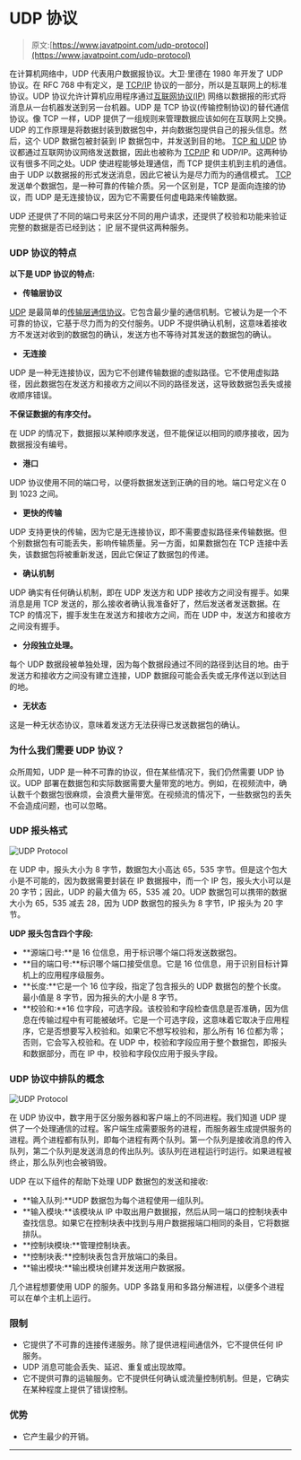 # UDP 协议

> 原文:[https://www.javatpoint.com/udp-protocol](https://www.javatpoint.com/udp-protocol)

在计算机网络中，UDP 代表用户数据报协议。大卫·里德在 1980 年开发了 UDP 协议。在 RFC 768 中有定义，是 [TCP/IP](https://www.javatpoint.com/tcp-ip-full-form) 协议的一部分，所以是互联网上的标准协议。UDP 协议允许计算机应用程序通过[互联网协议(IP)](https://www.javatpoint.com/ip) 网络以数据报的形式将消息从一台机器发送到另一台机器。UDP 是 TCP 协议(传输控制协议)的替代通信协议。像 TCP 一样，UDP 提供了一组规则来管理数据应该如何在互联网上交换。UDP 的工作原理是将数据封装到数据包中，并向数据包提供自己的报头信息。然后，这个 UDP 数据包被封装到 IP 数据包中，并发送到目的地。 [TCP 和 UDP](https://www.javatpoint.com/tcp-vs-udp) 协议都通过互联网协议网络发送数据，因此也被称为 [TCP/IP](https://www.javatpoint.com/computer-network-tcp-ip-model) 和 UDP/IP。这两种协议有很多不同之处。UDP 使进程能够处理通信，而 TCP 提供主机到主机的通信。由于 UDP 以数据报的形式发送消息，因此它被认为是尽力而为的通信模式。 [TCP](https://www.javatpoint.com/tcp) 发送单个数据包，是一种可靠的传输介质。另一个区别是，TCP 是面向连接的协议，而 UDP 是无连接协议，因为它不需要任何虚电路来传输数据。

UDP 还提供了不同的端口号来区分不同的用户请求，还提供了校验和功能来验证完整的数据是否已经到达； [IP](https://www.javatpoint.com/ip-full-form) 层不提供这两种服务。

### UDP 协议的特点

**以下是 UDP 协议的特点:**

*   **传输层协议**

[UDP](https://www.javatpoint.com/udp-full-form) 是最简单的[传输层通信协议](https://www.javatpoint.com/computer-network-transport-layer)。它包含最少量的通信机制。它被认为是一个不可靠的协议，它基于尽力而为的交付服务。UDP 不提供确认机制，这意味着接收方不发送对收到的数据包的确认，发送方也不等待对其发送的数据包的确认。

*   **无连接**

UDP 是一种无连接协议，因为它不创建传输数据的虚拟路径。它不使用虚拟路径，因此数据包在发送方和接收方之间以不同的路径发送，这导致数据包丢失或接收顺序错误。

**不保证数据的有序交付。**

在 UDP 的情况下，数据报以某种顺序发送，但不能保证以相同的顺序接收，因为数据报没有编号。

*   **港口**

UDP 协议使用不同的端口号，以便将数据发送到正确的目的地。端口号定义在 0 到 1023 之间。

*   **更快的传输**

UDP 支持更快的传输，因为它是无连接协议，即不需要虚拟路径来传输数据。但个别数据包有可能丢失，影响传输质量。另一方面，如果数据包在 TCP 连接中丢失，该数据包将被重新发送，因此它保证了数据包的传递。

*   **确认机制**

UDP 确实有任何确认机制，即在 UDP 发送方和 UDP 接收方之间没有握手。如果消息是用 TCP 发送的，那么接收者确认我准备好了，然后发送者发送数据。在 TCP 的情况下，握手发生在发送方和接收方之间，而在 UDP 中，发送方和接收方之间没有握手。

*   **分段独立处理。**

每个 UDP 数据段被单独处理，因为每个数据段通过不同的路径到达目的地。由于发送方和接收方之间没有建立连接，UDP 数据段可能会丢失或无序传送以到达目的地。

*   **无状态**

这是一种无状态协议，意味着发送方无法获得已发送数据包的确认。

### 为什么我们需要 UDP 协议？

众所周知，UDP 是一种不可靠的协议，但在某些情况下，我们仍然需要 UDP 协议。UDP 部署在数据包和实际数据需要大量带宽的地方。例如，在视频流中，确认数千个数据包很麻烦，会浪费大量带宽。在视频流的情况下，一些数据包的丢失不会造成问题，也可以忽略。

### UDP 报头格式

![UDP Protocol](../Images/9cb48b17c77ecf270fafdd0da2e7a1b2.png)

在 UDP 中，报头大小为 8 字节，数据包大小高达 65，535 字节。但是这个包大小是不可能的，因为数据需要封装在 IP 数据报中，而一个 IP 包，报头大小可以是 20 字节；因此，UDP 的最大值为 65，535 减 20。UDP 数据包可以携带的数据大小为 65，535 减去 28，因为 UDP 数据包的报头为 8 字节，IP 报头为 20 字节。

**UDP 报头包含四个字段:**

*   **源端口号:**是 16 位信息，用于标识哪个端口将发送数据包。
*   **目的端口号:**标识哪个端口接受信息。它是 16 位信息，用于识别目标计算机上的应用程序级服务。
*   **长度:**它是一个 16 位字段，指定了包含报头的 UDP 数据包的整个长度。最小值是 8 字节，因为报头的大小是 8 字节。
*   **校验和:**16 位字段，可选字段。该校验和字段检查信息是否准确，因为信息在传输过程中有可能被破坏。它是一个可选字段，这意味着它取决于应用程序，它是否想要写入校验和。如果它不想写校验和，那么所有 16 位都为零；否则，它会写入校验和。在 UDP 中，校验和字段应用于整个数据包，即报头和数据部分，而在 IP 中，校验和字段仅应用于报头字段。

### UDP 协议中排队的概念

![UDP Protocol](../Images/6cc82b766adbe711c7014f33fb727d9e.png)

在 UDP 协议中，数字用于区分服务器和客户端上的不同进程。我们知道 UDP 提供了一个处理通信的过程。客户端生成需要服务的进程，而服务器生成提供服务的进程。两个进程都有队列，即每个进程有两个队列。第一个队列是接收消息的传入队列，第二个队列是发送消息的传出队列。该队列在进程运行时运行。如果进程被终止，那么队列也会被销毁。

UDP 在以下组件的帮助下处理 UDP 数据包的发送和接收:

*   **输入队列:**UDP 数据包为每个进程使用一组队列。
*   **输入模块:**该模块从 IP 中取出用户数据报，然后从同一端口的控制块表中查找信息。如果它在控制块表中找到与用户数据报端口相同的条目，它将数据排队。
*   **控制块模块:**管理控制块表。
*   **控制块表:**控制块表包含开放端口的条目。
*   **输出模块:**输出模块创建并发送用户数据报。

几个进程想要使用 UDP 的服务。UDP 多路复用和多路分解进程，以便多个进程可以在单个主机上运行。

### 限制

*   它提供了不可靠的连接传递服务。除了提供进程间通信外，它不提供任何 IP 服务。
*   UDP 消息可能会丢失、延迟、重复或出现故障。
*   它不提供可靠的运输服务。它不提供任何确认或流量控制机制。但是，它确实在某种程度上提供了错误控制。

### 优势

*   它产生最少的开销。

* * *